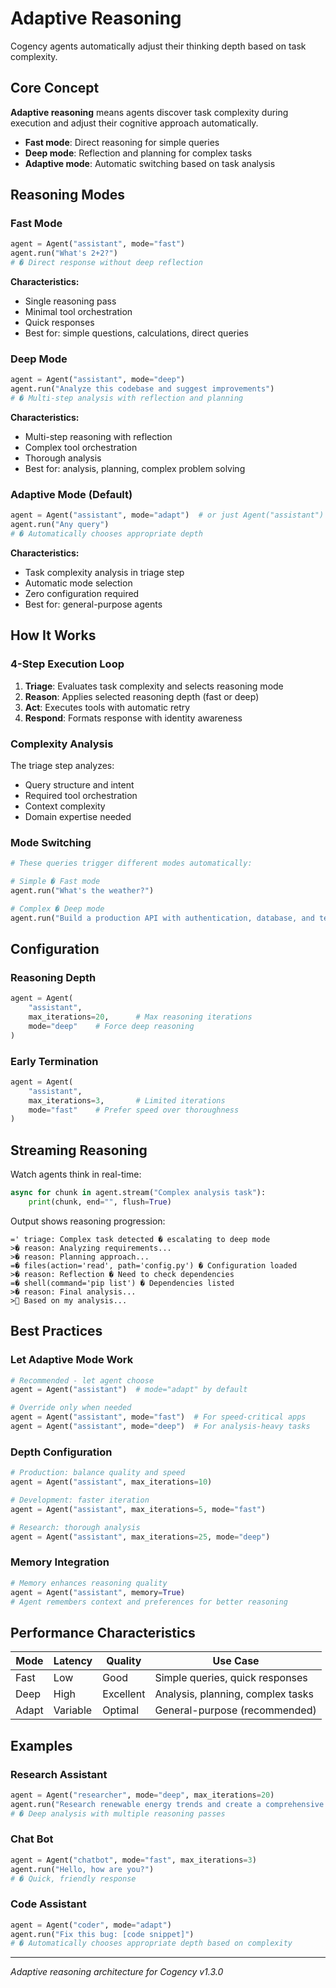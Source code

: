 # Adaptive Reasoning

Cogency agents automatically adjust their thinking depth based on task complexity.

## Core Concept

**Adaptive reasoning** means agents discover task complexity during execution and adjust their cognitive approach automatically.

- **Fast mode**: Direct reasoning for simple queries
- **Deep mode**: Reflection and planning for complex tasks  
- **Adaptive mode**: Automatic switching based on task analysis

## Reasoning Modes

### Fast Mode
```python
agent = Agent("assistant", mode="fast")
agent.run("What's 2+2?")
# � Direct response without deep reflection
```

**Characteristics:**
- Single reasoning pass
- Minimal tool orchestration
- Quick responses
- Best for: simple questions, calculations, direct queries

### Deep Mode
```python
agent = Agent("assistant", mode="deep")
agent.run("Analyze this codebase and suggest improvements")
# � Multi-step analysis with reflection and planning
```

**Characteristics:**
- Multi-step reasoning with reflection
- Complex tool orchestration
- Thorough analysis
- Best for: analysis, planning, complex problem solving

### Adaptive Mode (Default)
```python
agent = Agent("assistant", mode="adapt")  # or just Agent("assistant")
agent.run("Any query")
# � Automatically chooses appropriate depth
```

**Characteristics:**
- Task complexity analysis in triage step
- Automatic mode selection
- Zero configuration required
- Best for: general-purpose agents

## How It Works

### 4-Step Execution Loop

1. **Triage**: Evaluates task complexity and selects reasoning mode
2. **Reason**: Applies selected reasoning depth (fast or deep)
3. **Act**: Executes tools with automatic retry
4. **Respond**: Formats response with identity awareness

### Complexity Analysis

The triage step analyzes:
- Query structure and intent
- Required tool orchestration
- Context complexity
- Domain expertise needed

### Mode Switching

```python
# These queries trigger different modes automatically:

# Simple � Fast mode
agent.run("What's the weather?")

# Complex � Deep mode  
agent.run("Build a production API with authentication, database, and tests")
```

## Configuration

### Reasoning Depth
```python
agent = Agent(
    "assistant",
    max_iterations=20,      # Max reasoning iterations
    mode="deep"    # Force deep reasoning
)
```

### Early Termination
```python
agent = Agent(
    "assistant", 
    max_iterations=3,       # Limited iterations
    mode="fast"    # Prefer speed over thoroughness
)
```

## Streaming Reasoning

Watch agents think in real-time:

```python
async for chunk in agent.stream("Complex analysis task"):
    print(chunk, end="", flush=True)
```

Output shows reasoning progression:
```
=' triage: Complex task detected � escalating to deep mode
>� reason: Analyzing requirements...
>� reason: Planning approach...
=� files(action='read', path='config.py') � Configuration loaded
>� reason: Reflection � Need to check dependencies
=� shell(command='pip list') � Dependencies listed
>� reason: Final analysis...
> Based on my analysis...
```

## Best Practices

### Let Adaptive Mode Work
```python
# Recommended - let agent choose
agent = Agent("assistant")  # mode="adapt" by default

# Override only when needed
agent = Agent("assistant", mode="fast")  # For speed-critical apps
agent = Agent("assistant", mode="deep")  # For analysis-heavy tasks
```

### Depth Configuration
```python
# Production: balance quality and speed
agent = Agent("assistant", max_iterations=10)

# Development: faster iteration
agent = Agent("assistant", max_iterations=5, mode="fast")

# Research: thorough analysis
agent = Agent("assistant", max_iterations=25, mode="deep")
```

### Memory Integration
```python
# Memory enhances reasoning quality
agent = Agent("assistant", memory=True)
# Agent remembers context and preferences for better reasoning
```

## Performance Characteristics

| Mode | Latency | Quality | Use Case |
|------|---------|---------|----------|
| Fast | Low | Good | Simple queries, quick responses |
| Deep | High | Excellent | Analysis, planning, complex tasks |
| Adapt | Variable | Optimal | General-purpose (recommended) |

## Examples

### Research Assistant
```python
agent = Agent("researcher", mode="deep", max_iterations=20)
agent.run("Research renewable energy trends and create a comprehensive report")
# � Deep analysis with multiple reasoning passes
```

### Chat Bot
```python
agent = Agent("chatbot", mode="fast", max_iterations=3)
agent.run("Hello, how are you?")
# � Quick, friendly response
```

### Code Assistant
```python
agent = Agent("coder", mode="adapt")
agent.run("Fix this bug: [code snippet]")
# � Automatically chooses appropriate depth based on complexity
```

---

*Adaptive reasoning architecture for Cogency v1.3.0*
